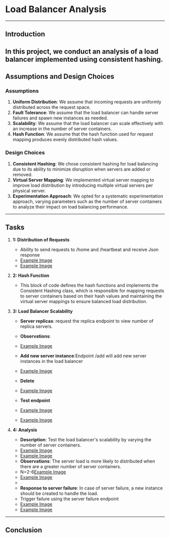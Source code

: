 # Load Balancer Analysis 

---

## Introduction

In this project, we conduct an analysis of a load balancer implemented using consistent hashing. 
---

## Assumptions and Design Choices

### Assumptions
1. **Uniform Distribution**: We assume that incoming requests are uniformly distributed across the request space.
2. **Fault Tolerance**: We assume that the load balancer can handle server failures and spawn new instances as needed.
3. **Scalability**: We assume that the load balancer can scale effectively with an increase in the number of server containers.
4. **Hash Function**: We assume that the hash function used for request mapping produces evenly distributed hash values.

### Design Choices
1. **Consistent Hashing**: We chose consistent hashing for load balancing due to its ability to minimize disruption when servers are added or removed.
2. **Virtual Server Mapping**: We implemented virtual server mapping to improve load distribution by introducing multiple virtual servers per physical server.
3. **Experimentation Approach**: We opted for a systematic experimentation approach, varying parameters such as the number of server containers to analyze their impact on load balancing performance.

---

## Tasks

1. **1: Distribution of Requests**
   - Ability to send requests to /home and /heartbeat and receive Json response
   - [Example Image](./images/home.png)
   - [Example Image](./images/heartbeat.png)

2. **2: Hash Function**
   - This block of code defines the hash functions and implements the Consistent Hashing class, which is responsible for mapping requests to server containers based on their hash values and maintaining the virtual server mappings to ensure balanced load distribution.

3. **3: Load Balancer Scalability**
   - **Server replicas**: request the replica endpoint to view number of replica servers.
   - **Observations**:
   - [Example Image](./images/replicas.png)
   
   - **Add new server instance**:Endpoint /add will add new server instances in the load balancer
   - [Example Image](./images/add.png)
   - **Delete**
   - [Example Image](./images/delete.png)
   - **Test endpoint**
   - [Example Image](./images/endpoint3.png)
   - [Example Image](./images/endpoint4.png)
 



4. **4: Analysis**
   - **Description**: Test the load balancer's scalability by varying the number of server containers.
   - [Example Image](./images/n=3.png)
   - [Example Image](./images/n=2-6.png)
   - **Observations**: The server load is more likely to distributed when there are a greater number of server containers.
   - N=2-6[Example Image](./images/Graph_n=2-6.png)
   - [Example Image](./images/Graph_n=3.png)
   - 
   - **Response to server failure**: In case of server failure, a new instance should be created to handle the load. 
   - Trigger failure using the server failure endpoint
   - [Example Image](./images/serverfailure1.png)
   - [Example Image](./images/serverfailure2.png)
---

## Conclusion



